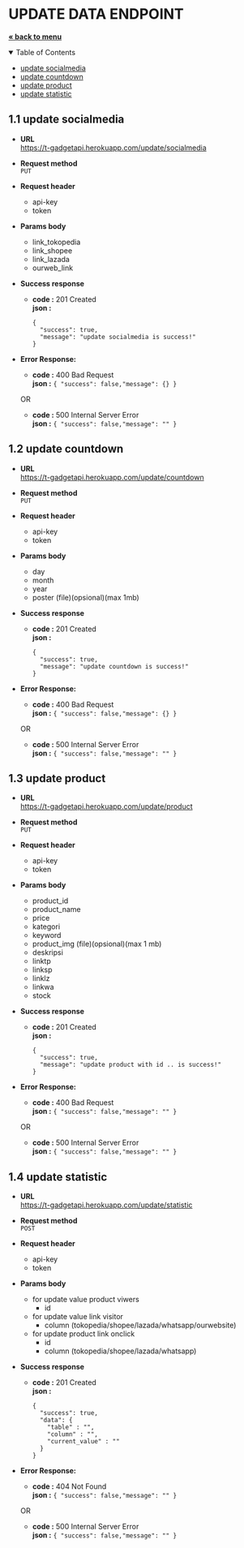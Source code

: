 # UPDATE DATA ENDPOINT
<a href="../../README.md"><strong>« back to menu</strong></a>

<details open="open">
  <summary>Table of Contents</summary>
  <ul>
    <li><a href="#11-update-socialmedia">update socialmedia</a></li>
    <li><a href="#12-update-countdown">update countdown</a></li>
    <li><a href="#13-update-product">update product</a></li>
    <li><a href="#14-update-statistic">update statistic</a></li>
  </ul>
</details>

## 1.1 update socialmedia
* **URL** <br>
https://t-gadgetapi.herokuapp.com/update/socialmedia
* **Request method** <br>
`PUT`
* **Request header** 
  - api-key  <br>
  - token  <br>
* **Params body** 
  - link_tokopedia <br>
  - link_shopee    <br>
  - link_lazada    <br>
  - ourweb_link    <br>
* **Success response**
    * **code :** 201 Created<br />
      **json :** 
      ```
      { 
        "success": true,
        "message": "update socialmedia is success!" 
      }
      ```
* **Error Response:**
    * **code :** 400 Bad Request<br />
      **json :** `{ "success": false,"message": {} }` <br/>

    OR<br/>
    * **code :** 500 Internal Server Error<br />
      **json :** `{ "success": false,"message": "" }`

## 1.2 update countdown
* **URL** <br>
https://t-gadgetapi.herokuapp.com/update/countdown
* **Request method** <br>
`PUT`
* **Request header** 
  - api-key  <br>
  - token  <br>
* **Params body** 
  - day    <br>
  - month  <br>
  - year   <br>
  - poster (file)(opsional)(max 1mb)<br>
* **Success response**
    * **code :** 201 Created<br />
      **json :** 
      ```
      { 
        "success": true,
        "message": "update countdown is success!" 
      }
      ```
* **Error Response:**
    * **code :** 400 Bad Request<br />
      **json :** `{ "success": false,"message": {} }` <br/>

    OR<br/>
    * **code :** 500 Internal Server Error<br />
      **json :** `{ "success": false,"message": "" }`

## 1.3 update product
* **URL** <br>
https://t-gadgetapi.herokuapp.com/update/product
* **Request method** <br>
`PUT`
* **Request header** 
  - api-key  <br>
  - token  <br>
* **Params body** 
  - product_id   <br>
  - product_name <br>
  - price        <br>
  - kategori     <br>
  - keyword      <br>
  - product_img (file)(opsional)(max 1 mb) <br>  
  - deskripsi    <br>
  - linktp       <br>
  - linksp       <br>
  - linklz       <br>
  - linkwa       <br>
  - stock        <br>
* **Success response**
    * **code :** 201 Created<br />
      **json :** 
      ```
      { 
        "success": true,
        "message": "update product with id .. is success!" 
      }
      ```
* **Error Response:**
    * **code :** 400 Bad Request<br />
      **json :** `{ "success": false,"message": "" }` <br/>

    OR<br/>
    * **code :** 500 Internal Server Error<br />
      **json :** `{ "success": false,"message": "" }`

## 1.4 update statistic
* **URL** <br>
https://t-gadgetapi.herokuapp.com/update/statistic
* **Request method** <br>
`POST`
* **Request header** 
  - api-key  <br>
  - token  <br>
* **Params body** 
  - for update value product viwers <br>
    * id 
  - for update value link visitor <br>
    * column (tokopedia/shopee/lazada/whatsapp/ourwebsite)
  - for update product link onclick <br>
    * id 
    * column (tokopedia/shopee/lazada/whatsapp)
* **Success response**
    * **code :** 201 Created<br />
      **json :** 
      ```
      { 
        "success": true,
        "data": {
          "table" : "",
          "column" : "",
          "current_value" : ""
        } 
      }
      ```
* **Error Response:**
    * **code :** 404 Not Found<br />
      **json :** `{ "success": false,"message": "" }` <br/>

    OR<br/>
    * **code :** 500 Internal Server Error<br />
      **json :** `{ "success": false,"message": "" }`
